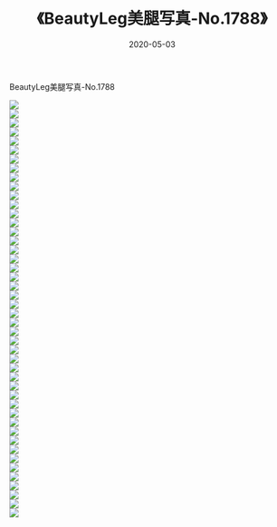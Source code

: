 ﻿---
layout: post
title:  《BeautyLeg美腿写真-No.1788》
date:   2020-05-03
img: http://img.660000.xyz/Sharelink/网络美图/2020/BeautyLeg美腿写真-No.1788/000.jpg
categories: [美女, 清纯, 唯美]
---

BeautyLeg美腿写真-No.1788

  ![](http://img.660000.xyz/Sharelink/网络美图/2020/BeautyLeg美腿写真-No.1788/001.jpg) <br> ![](http://img.660000.xyz/Sharelink/网络美图/2020/BeautyLeg美腿写真-No.1788/002.jpg) <br> ![](http://img.660000.xyz/Sharelink/网络美图/2020/BeautyLeg美腿写真-No.1788/003.jpg) <br> ![](http://img.660000.xyz/Sharelink/网络美图/2020/BeautyLeg美腿写真-No.1788/004.jpg) <br> ![](http://img.660000.xyz/Sharelink/网络美图/2020/BeautyLeg美腿写真-No.1788/005.jpg) <br> ![](http://img.660000.xyz/Sharelink/网络美图/2020/BeautyLeg美腿写真-No.1788/006.jpg) <br> ![](http://img.660000.xyz/Sharelink/网络美图/2020/BeautyLeg美腿写真-No.1788/007.jpg) <br> ![](http://img.660000.xyz/Sharelink/网络美图/2020/BeautyLeg美腿写真-No.1788/008.jpg) <br> ![](http://img.660000.xyz/Sharelink/网络美图/2020/BeautyLeg美腿写真-No.1788/009.jpg) <br> ![](http://img.660000.xyz/Sharelink/网络美图/2020/BeautyLeg美腿写真-No.1788/010.jpg) <br> ![](http://img.660000.xyz/Sharelink/网络美图/2020/BeautyLeg美腿写真-No.1788/011.jpg) <br> ![](http://img.660000.xyz/Sharelink/网络美图/2020/BeautyLeg美腿写真-No.1788/012.jpg) <br> ![](http://img.660000.xyz/Sharelink/网络美图/2020/BeautyLeg美腿写真-No.1788/013.jpg) <br> ![](http://img.660000.xyz/Sharelink/网络美图/2020/BeautyLeg美腿写真-No.1788/014.jpg) <br> ![](http://img.660000.xyz/Sharelink/网络美图/2020/BeautyLeg美腿写真-No.1788/015.jpg) <br> ![](http://img.660000.xyz/Sharelink/网络美图/2020/BeautyLeg美腿写真-No.1788/016.jpg) <br> ![](http://img.660000.xyz/Sharelink/网络美图/2020/BeautyLeg美腿写真-No.1788/017.jpg) <br> ![](http://img.660000.xyz/Sharelink/网络美图/2020/BeautyLeg美腿写真-No.1788/018.jpg) <br> ![](http://img.660000.xyz/Sharelink/网络美图/2020/BeautyLeg美腿写真-No.1788/019.jpg) <br> ![](http://img.660000.xyz/Sharelink/网络美图/2020/BeautyLeg美腿写真-No.1788/020.jpg) <br> ![](http://img.660000.xyz/Sharelink/网络美图/2020/BeautyLeg美腿写真-No.1788/021.jpg) <br> ![](http://img.660000.xyz/Sharelink/网络美图/2020/BeautyLeg美腿写真-No.1788/022.jpg) <br> ![](http://img.660000.xyz/Sharelink/网络美图/2020/BeautyLeg美腿写真-No.1788/023.jpg) <br> ![](http://img.660000.xyz/Sharelink/网络美图/2020/BeautyLeg美腿写真-No.1788/024.jpg) <br> ![](http://img.660000.xyz/Sharelink/网络美图/2020/BeautyLeg美腿写真-No.1788/025.jpg) <br> ![](http://img.660000.xyz/Sharelink/网络美图/2020/BeautyLeg美腿写真-No.1788/026.jpg) <br> ![](http://img.660000.xyz/Sharelink/网络美图/2020/BeautyLeg美腿写真-No.1788/027.jpg) <br> ![](http://img.660000.xyz/Sharelink/网络美图/2020/BeautyLeg美腿写真-No.1788/028.jpg) <br> ![](http://img.660000.xyz/Sharelink/网络美图/2020/BeautyLeg美腿写真-No.1788/029.jpg) <br> ![](http://img.660000.xyz/Sharelink/网络美图/2020/BeautyLeg美腿写真-No.1788/030.jpg) <br> ![](http://img.660000.xyz/Sharelink/网络美图/2020/BeautyLeg美腿写真-No.1788/031.jpg) <br> ![](http://img.660000.xyz/Sharelink/网络美图/2020/BeautyLeg美腿写真-No.1788/032.jpg) <br> ![](http://img.660000.xyz/Sharelink/网络美图/2020/BeautyLeg美腿写真-No.1788/033.jpg) <br> ![](http://img.660000.xyz/Sharelink/网络美图/2020/BeautyLeg美腿写真-No.1788/034.jpg) <br> ![](http://img.660000.xyz/Sharelink/网络美图/2020/BeautyLeg美腿写真-No.1788/035.jpg) <br> ![](http://img.660000.xyz/Sharelink/网络美图/2020/BeautyLeg美腿写真-No.1788/036.jpg) <br> ![](http://img.660000.xyz/Sharelink/网络美图/2020/BeautyLeg美腿写真-No.1788/037.jpg) <br> ![](http://img.660000.xyz/Sharelink/网络美图/2020/BeautyLeg美腿写真-No.1788/038.jpg) <br> ![](http://img.660000.xyz/Sharelink/网络美图/2020/BeautyLeg美腿写真-No.1788/039.jpg) <br> ![](http://img.660000.xyz/Sharelink/网络美图/2020/BeautyLeg美腿写真-No.1788/040.jpg) <br> ![](http://img.660000.xyz/Sharelink/网络美图/2020/BeautyLeg美腿写真-No.1788/041.jpg) <br> ![](http://img.660000.xyz/Sharelink/网络美图/2020/BeautyLeg美腿写真-No.1788/042.jpg) <br> ![](http://img.660000.xyz/Sharelink/网络美图/2020/BeautyLeg美腿写真-No.1788/043.jpg) <br> ![](http://img.660000.xyz/Sharelink/网络美图/2020/BeautyLeg美腿写真-No.1788/044.jpg) <br> ![](http://img.660000.xyz/Sharelink/网络美图/2020/BeautyLeg美腿写真-No.1788/045.jpg) <br> ![](http://img.660000.xyz/Sharelink/网络美图/2020/BeautyLeg美腿写真-No.1788/046.jpg) <br>